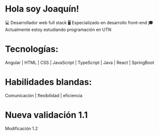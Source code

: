 # Hola soy Joaquín!
💻 Desarrollador web full stack
🖥️ Especializado en desarrollo front-end
🎓 Actualmente estoy estudiando programación en UTN 
# Tecnologías: 
  Angular | HTML | CSS | JavaScript | TypeScript | Java | React | SpringBoot
# Habilidades blandas:
  Comunicación | flexibilidad | eficiencia 
# Nueva validación 1.1
Modificación 1.2

